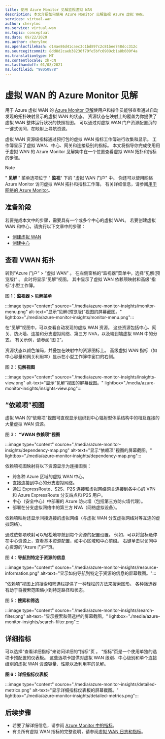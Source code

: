 ```yaml
---
title: 使用 Azure Monitor 见解监视虚拟 WAN
description: 本文介绍如何使用 Azure Monitor 见解监视 Azure 虚拟 WAN。
services: virtual-wan
author: cherylmc
ms.service: virtual-wan
ms.topic: conceptual
ms.date: 09/22/2020
ms.author: cherylmc
ms.openlocfilehash: d14ae86d41caec3c1bd897c2c81bee748dcc312c
ms.sourcegitcommit: 8dd8d2caeb38236f79fe5bfc6909cb1a8b609f4a
ms.translationtype: MT
ms.contentlocale: zh-CN
ms.lasthandoff: 01/08/2021
ms.locfileid: "98050878"
---
```

# <a name="azure-monitor-insights-for-virtual-wan"></a>虚拟 WAN 的 Azure Monitor 见解

用于 Azure 虚拟 WAN 的 [Azure Monitor 见解](../azure-monitor/insights/network-insights-overview.md)使用户和操作员能够查看通过自动发现的拓扑映射显示的虚拟 WAN 的状态。 资源状态在映射上的覆盖为你提供了虚拟 WAN 整体运行状况的快照视图。 可以通过对虚拟 WAN 门户资源配置页的一键式访问，在映射上导航资源。

虚拟 WAN 资源级指标通过预打包的虚拟 WAN 指标工作簿进行收集和显示。 工作簿显示了虚拟 WAN、中心、网关和连接级别的指标。 本文将指导你完成使用用于虚拟 WAN 的 Azure Monitor 见解集中在一个位置查看虚拟 WAN 拓扑和指标的步骤。

> [!NOTE]
> " **见解** " 菜单选项位于 " **监视**" 下的 "虚拟 WAN 门户" 中。 你还可以使用网络 Azure Monitor 访问虚拟 WAN 拓扑和指标工作簿。 有关详细信息，请参阅[用于网络的 Azure Monitor](../azure-monitor/insights/network-insights-overview.md)。 
>

## <a name="before-you-begin"></a>准备阶段

若要完成本文中的步骤，需要具有一个或多个中心的虚拟 WAN。 若要创建虚拟 WAN 和中心，请执行以下文章中的步骤：

* [创建虚拟 WAN](virtual-wan-site-to-site-portal.md#openvwan)
* [创建中心](virtual-wan-site-to-site-portal.md#hub)

## <a name="view-vwan-topology"></a><a name="topology"></a>查看 VWAN 拓扑

转到“Azure 门户” > “虚拟 WAN” 。 在左侧窗格的“监视器”菜单中，选择“见解(预览版)” 。 此时将显示“见解”视图。 其中显示了虚拟 WAN 依赖项映射和高级“指标”小型工作簿。

图 1：**监视器 > 见解菜单**

:::image type="content" source="./media/azure-monitor-insights/monitor-menu.png" alt-text="显示“见解(预览版)”视图的屏幕截图。" lightbox="./media/azure-monitor-insights/monitor-menu.png":::

在“见解”视图中，可以查看自动发现的虚拟 WAN 资源。 这些资源包括中心、网关、防火墙、连接和分支虚拟网络、第三方 NVA，以及端到端虚拟 WAN 中的分支。 有关示例，请参阅“图 2”。

资源状态以颜色编码，并叠加在映射中的资源图标上。 高级虚拟 WAN 指标（如中心容量和网关利用率）显示在小型工作簿中窗口的右侧。

图 2：**见解视图**

:::image type="content" source="./media/azure-monitor-insights/insights-view.png" alt-text="显示“见解”视图的屏幕截图。" lightbox="./media/azure-monitor-insights/insights-view.png":::

## <a name="dependency-view"></a><a name="dependency"></a>“依赖项”视图

虚拟 WAN 的“依赖项”视图可直观显示组织到中心辐射型体系结构中的相互连接的大量虚拟 WAN 资源。

图 3： **“VWAN 依赖项”视图**

:::image type="content" source="./media/azure-monitor-insights/dependency-map.png" alt-text="显示“依赖项”视图的屏幕截图。" lightbox="./media/azure-monitor-insights/dependency-map.png":::

依赖项视图映射将以下资源显示为连接图表：

* 跨各种 Azure 区域的虚拟 WAN 中心。
* 直接连接到中心的分支虚拟网络。
* 通过 ExpressRoute、S2S、P2S 连接和虚拟网络网关连接到各中心的 VPN 和 Azure ExpressRoute 分支站点和 P2S 用户。
* 中心（安全中心）中部署的 Azure 防火墙（包括第三方防火墙代理）。
* 部署在分支虚拟网络中的第三方 NVA（网络虚拟设备）。

依赖项映射还显示间接连接的虚拟网络（与虚拟 WAN 分支虚拟网络对等互连的虚拟网络）。

通过依赖项映射可以轻松地导航到每个资源的配置设置。 例如，可以将鼠标悬停在中心资源上，查看基本资源配置，如中心区域和中心前缀。 右键单击以访问中心资源的“Azure 门户”页。

图 4：**导航到特定于资源的信息**

:::image type="content" source="./media/azure-monitor-insights/resource-information.png" alt-text="显示如何导航到特定于资源的信息的屏幕截图。":::

“依赖项”视图上的搜索和筛选栏提供了一种轻松的方法来搜索图形。 各种筛选器有助于将搜索范围缩小到特定路径和状态。

图 5：**搜索和筛选**

:::image type="content" source="./media/azure-monitor-insights/search-filter.png" alt-text="显示搜索和筛选栏的屏幕截图。" lightbox="./media/azure-monitor-insights/search-filter.png":::

## <a name="detailed-metrics"></a><a name="detailed"></a>详细指标

可以选择“查看详细指标”来访问详细的“指标”页 。 “指标”页是一个使用单独的选项卡预配置的仪表板。 这些选项卡提供对虚拟 WAN 级别、中心级别和单个连接级别的虚拟 WAN 资源容量、性能以及利用率的见解。

**图 6：详细指标仪表板**

:::image type="content" source="./media/azure-monitor-insights/detailed-metrics.png" alt-text="显示详细指标仪表板的屏幕截图。" lightbox="./media/azure-monitor-insights/detailed-metrics.png":::

## <a name="next-steps"></a>后续步骤

* 若要了解详细信息，请参阅 [Azure Monitor 中的指标](../azure-monitor/platform/data-platform-metrics.md)。
* 有关所有虚拟 WAN 指标的完整说明，请参阅[虚拟 WAN 日志和指标](logs-metrics.md)。

